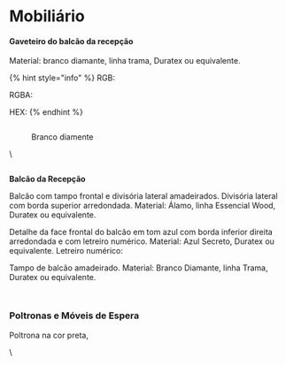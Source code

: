 # Mobiliário

#### Gaveteiro do balcão da recepção

Material: branco diamante, linha trama, Duratex ou equivalente.

{% hint style="info" %}
RGB:

RGBA:

HEX:
{% endhint %}

<figure><img src="https://lh7-us.googleusercontent.com/Rbt3OKYLJ7vf6rQtdfXL5TQhvftO9H22ucqakLUmyZuosHKydc17y12NtiPbQ09a04ZKMWSVFk72UrJdWu7jGORxcRuRR5XWNgNRBCQMOckcqKbcdK9lHKtv3Q-nFikbFWfxnVhy_O8v1OYNfbU5Tsg" alt=""><figcaption><p>Branco diamente</p></figcaption></figure>

\


<figure><img src="https://lh7-us.googleusercontent.com/1Dr5L6JQJyQBpp1LhZjSkXARXoZWnNoxtZNCo2076FprHy6ZoX2s8YfjS0gJrhG1espULIpLPrVUSg4-ZZQ1hyXYyHoWRAYByLpHSh317aOgHV23sdKfGhAlaTeG5uplrJGIwua3hS76A-1FqEZKxJ8" alt=""><figcaption></figcaption></figure>

**Balcão da Recepção**

Balcão com tampo frontal e divisória lateral amadeirados. Divisória lateral com borda superior arredondada. Material: Álamo, linha Essencial Wood, Duratex ou equivalente.

Detalhe da face frontal do balcão em tom azul com borda inferior direita arredondada e com letreiro numérico. Material: Azul Secreto, Duratex ou equivalente. Letreiro numérico:

Tampo de balcão amadeirado. Material: Branco Diamante, linha Trama, Duratex ou equivalente.

<figure><img src="https://lh7-us.googleusercontent.com/mMSkJeJjNtTV4_--rW9FGRxK57DmfF8wrIFmbScbH1-qr8w6gRQi5a48KEA4Pt2wnBEYugSwyakhR2jbwVkaZdSiyNVGlCmQC_ry-S2NgQtFtfqG_Xf1I0fofR-ee1YWGgeDB3TKSbKTGnzcuXfa53I" alt=""><figcaption></figcaption></figure>

<figure><img src="https://lh7-us.googleusercontent.com/jCQInWydubghyMqB9yqwa1QBMTPVZzZ_HyXPTik3oVfOYua4izMyr2V6FtJgMV524coqneXS9AafeLj9-bWv87bHtJ_tBMem0lR0CbJH1WfS2YNDCvyjewO-aeS1JCeQG8VTY7NWuNkO3g39Nb6qEE4" alt=""><figcaption></figcaption></figure>

### Poltronas e Móveis de Espera

Poltrona na cor preta,

\
